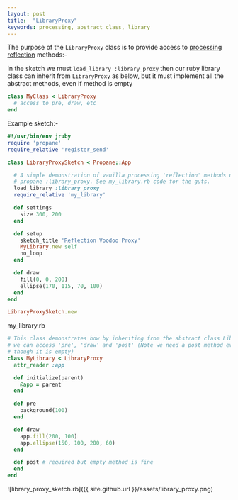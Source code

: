 ```yaml
---
layout: post
title:  "LibraryProxy"
keywords: processing, abstract class, library
---
```

The purpose of the `LibraryProxy` class is to provide access to [processing reflection][library] methods:-

In the sketch we must `load_library :library_proxy` then our ruby library class can inherit from `LibraryProxy` as below, but it must implement all the abstract methods, even if method is empty

```ruby
class MyClass < LibraryProxy
  # access to pre, draw, etc
end
```

Example sketch:-
```ruby
#!/usr/bin/env jruby
require 'propane'
require_relative 'register_send'

class LibraryProxySketch < Propane::App

  # A simple demonstration of vanilla processing 'reflection' methods using
  # propane :library_proxy. See my_library.rb code for the guts.
  load_library :library_proxy
  require_relative 'my_library'

  def settings
    size 300, 200
  end

  def setup
    sketch_title 'Reflection Voodoo Proxy'
    MyLibrary.new self
    no_loop
  end

  def draw
    fill(0, 0, 200)
    ellipse(170, 115, 70, 100)
  end
end

LibraryProxySketch.new
```
my_library.rb

```ruby
# This class demonstrates how by inheriting from the abstract class LibraryProxy
# we can access 'pre', 'draw' and 'post' (Note we need a post method even
# though it is empty)
class MyLibrary < LibraryProxy
  attr_reader :app

  def initialize(parent)
    @app = parent
  end

  def pre
    background(100)
  end

  def draw
    app.fill(200, 100)
    app.ellipse(150, 100, 200, 60)
  end

  def post # required but empty method is fine
  end
end
```

![library_proxy_sketch.rb]({{ site.github.url }}/assets/library_proxy.png)

[library]:https://github.com/processing/processing/wiki/Library-Basics
